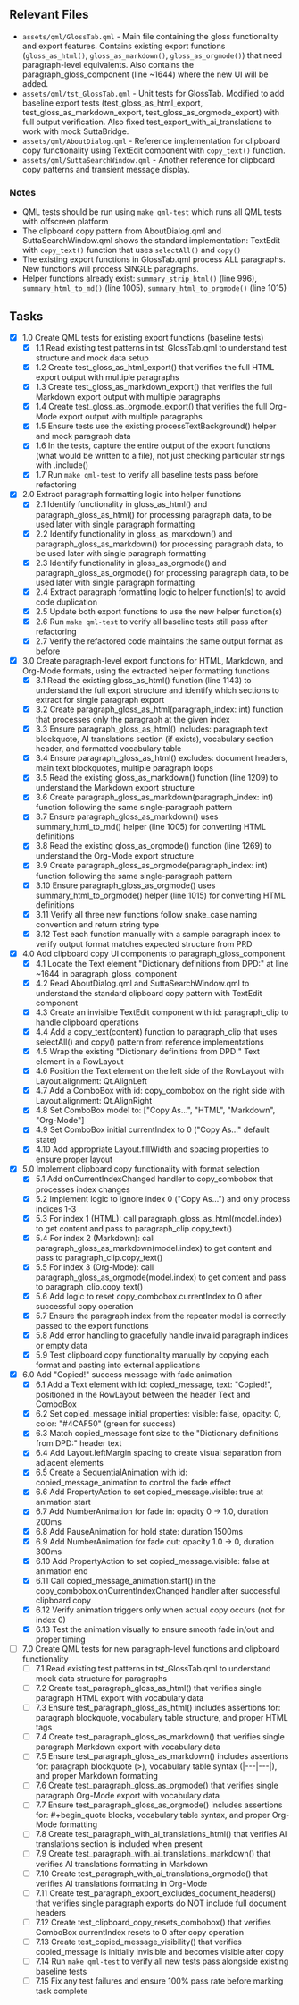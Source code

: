 ## Relevant Files

- `assets/qml/GlossTab.qml` - Main file containing the gloss functionality and export features. Contains existing export functions (`gloss_as_html()`, `gloss_as_markdown()`, `gloss_as_orgmode()`) that need paragraph-level equivalents. Also contains the paragraph_gloss_component (line ~1644) where the new UI will be added.
- `assets/qml/tst_GlossTab.qml` - Unit tests for GlossTab. Modified to add baseline export tests (test_gloss_as_html_export, test_gloss_as_markdown_export, test_gloss_as_orgmode_export) with full output verification. Also fixed test_export_with_ai_translations to work with mock SuttaBridge.
- `assets/qml/AboutDialog.qml` - Reference implementation for clipboard copy functionality using TextEdit component with `copy_text()` function.
- `assets/qml/SuttaSearchWindow.qml` - Another reference for clipboard copy patterns and transient message display.

### Notes

- QML tests should be run using `make qml-test` which runs all QML tests with offscreen platform
- The clipboard copy pattern from AboutDialog.qml and SuttaSearchWindow.qml shows the standard implementation: TextEdit with `copy_text()` function that uses `selectAll()` and `copy()`
- The existing export functions in GlossTab.qml process ALL paragraphs. New functions will process SINGLE paragraphs.
- Helper functions already exist: `summary_strip_html()` (line 996), `summary_html_to_md()` (line 1005), `summary_html_to_orgmode()` (line 1015)

## Tasks

- [x] 1.0 Create QML tests for existing export functions (baseline tests)
  - [x] 1.1 Read existing test patterns in tst_GlossTab.qml to understand test structure and mock data setup
  - [x] 1.2 Create test_gloss_as_html_export() that verifies the full HTML export output with multiple paragraphs
  - [x] 1.3 Create test_gloss_as_markdown_export() that verifies the full Markdown export output with multiple paragraphs
  - [x] 1.4 Create test_gloss_as_orgmode_export() that verifies the full Org-Mode export output with multiple paragraphs
  - [x] 1.5 Ensure tests use the existing processTextBackground() helper and mock paragraph data
  - [x] 1.6 In the tests, capture the entire output of the export functions (what would be written to a file), not just checking particular strings with .include()
  - [x] 1.7 Run `make qml-test` to verify all baseline tests pass before refactoring
- [x] 2.0 Extract paragraph formatting logic into helper functions
  - [x] 2.1 Identify functionality in gloss_as_html() and paragraph_gloss_as_html() for processing paragraph data, to be used later with single paragraph formatting
  - [x] 2.2 Identify functionality in gloss_as_markdown() and paragraph_gloss_as_markdown() for processing paragraph data, to be used later with single paragraph formatting
  - [x] 2.3 Identify functionality in gloss_as_orgmode() and paragraph_gloss_as_orgmode() for processing paragraph data, to be used later with single paragraph formatting
  - [x] 2.4 Extract paragraph formatting logic to helper function(s) to avoid code duplication
  - [x] 2.5 Update both export functions to use the new helper function(s)
  - [x] 2.6 Run `make qml-test` to verify all baseline tests still pass after refactoring
  - [x] 2.7 Verify the refactored code maintains the same output format as before
- [x] 3.0 Create paragraph-level export functions for HTML, Markdown, and Org-Mode formats, using the extracted helper formatting functions
  - [x] 3.1 Read the existing gloss_as_html() function (line 1143) to understand the full export structure and identify which sections to extract for single paragraph export
  - [x] 3.2 Create paragraph_gloss_as_html(paragraph_index: int) function that processes only the paragraph at the given index
  - [x] 3.3 Ensure paragraph_gloss_as_html() includes: paragraph text blockquote, AI translations section (if exists), vocabulary section header, and formatted vocabulary table
  - [x] 3.4 Ensure paragraph_gloss_as_html() excludes: document headers, main text blockquotes, multiple paragraph loops
  - [x] 3.5 Read the existing gloss_as_markdown() function (line 1209) to understand the Markdown export structure
  - [x] 3.6 Create paragraph_gloss_as_markdown(paragraph_index: int) function following the same single-paragraph pattern
  - [x] 3.7 Ensure paragraph_gloss_as_markdown() uses summary_html_to_md() helper (line 1005) for converting HTML definitions
  - [x] 3.8 Read the existing gloss_as_orgmode() function (line 1269) to understand the Org-Mode export structure
  - [x] 3.9 Create paragraph_gloss_as_orgmode(paragraph_index: int) function following the same single-paragraph pattern
  - [x] 3.10 Ensure paragraph_gloss_as_orgmode() uses summary_html_to_orgmode() helper (line 1015) for converting HTML definitions
  - [x] 3.11 Verify all three new functions follow snake_case naming convention and return string type
  - [x] 3.12 Test each function manually with a sample paragraph index to verify output format matches expected structure from PRD
- [x] 4.0 Add clipboard copy UI components to paragraph_gloss_component
  - [x] 4.1 Locate the Text element "Dictionary definitions from DPD:" at line ~1644 in paragraph_gloss_component
  - [x] 4.2 Read AboutDialog.qml and SuttaSearchWindow.qml to understand the standard clipboard copy pattern with TextEdit component
  - [x] 4.3 Create an invisible TextEdit component with id: paragraph_clip to handle clipboard operations
  - [x] 4.4 Add a copy_text(content) function to paragraph_clip that uses selectAll() and copy() pattern from reference implementations
  - [x] 4.5 Wrap the existing "Dictionary definitions from DPD:" Text element in a RowLayout
  - [x] 4.6 Position the Text element on the left side of the RowLayout with Layout.alignment: Qt.AlignLeft
  - [x] 4.7 Add a ComboBox with id: copy_combobox on the right side with Layout.alignment: Qt.AlignRight
  - [x] 4.8 Set ComboBox model to: ["Copy As...", "HTML", "Markdown", "Org-Mode"]
  - [x] 4.9 Set ComboBox initial currentIndex to 0 ("Copy As..." default state)
  - [x] 4.10 Add appropriate Layout.fillWidth and spacing properties to ensure proper layout
- [x] 5.0 Implement clipboard copy functionality with format selection
  - [x] 5.1 Add onCurrentIndexChanged handler to copy_combobox that processes index changes
  - [x] 5.2 Implement logic to ignore index 0 ("Copy As...") and only process indices 1-3
  - [x] 5.3 For index 1 (HTML): call paragraph_gloss_as_html(model.index) to get content and pass to paragraph_clip.copy_text()
  - [x] 5.4 For index 2 (Markdown): call paragraph_gloss_as_markdown(model.index) to get content and pass to paragraph_clip.copy_text()
  - [x] 5.5 For index 3 (Org-Mode): call paragraph_gloss_as_orgmode(model.index) to get content and pass to paragraph_clip.copy_text()
  - [x] 5.6 Add logic to reset copy_combobox.currentIndex to 0 after successful copy operation
  - [x] 5.7 Ensure the paragraph index from the repeater model is correctly passed to the export functions
  - [x] 5.8 Add error handling to gracefully handle invalid paragraph indices or empty data
  - [x] 5.9 Test clipboard copy functionality manually by copying each format and pasting into external applications
- [x] 6.0 Add "Copied!" success message with fade animation
  - [x] 6.1 Add a Text element with id: copied_message, text: "Copied!", positioned in the RowLayout between the header Text and ComboBox
  - [x] 6.2 Set copied_message initial properties: visible: false, opacity: 0, color: "#4CAF50" (green for success)
  - [x] 6.3 Match copied_message font size to the "Dictionary definitions from DPD:" header text
  - [x] 6.4 Add Layout.leftMargin spacing to create visual separation from adjacent elements
  - [x] 6.5 Create a SequentialAnimation with id: copied_message_animation to control the fade effect
  - [x] 6.6 Add PropertyAction to set copied_message.visible: true at animation start
  - [x] 6.7 Add NumberAnimation for fade in: opacity 0 → 1.0, duration 200ms
  - [x] 6.8 Add PauseAnimation for hold state: duration 1500ms
  - [x] 6.9 Add NumberAnimation for fade out: opacity 1.0 → 0, duration 300ms
  - [x] 6.10 Add PropertyAction to set copied_message.visible: false at animation end
  - [x] 6.11 Call copied_message_animation.start() in the copy_combobox.onCurrentIndexChanged handler after successful clipboard copy
  - [x] 6.12 Verify animation triggers only when actual copy occurs (not for index 0)
  - [x] 6.13 Test the animation visually to ensure smooth fade in/out and proper timing
- [ ] 7.0 Create QML tests for new paragraph-level functions and clipboard functionality
  - [ ] 7.1 Read existing test patterns in tst_GlossTab.qml to understand mock data structure for paragraphs
  - [ ] 7.2 Create test_paragraph_gloss_as_html() that verifies single paragraph HTML export with vocabulary data
  - [ ] 7.3 Ensure test_paragraph_gloss_as_html() includes assertions for: paragraph blockquote, vocabulary table structure, and proper HTML tags
  - [ ] 7.4 Create test_paragraph_gloss_as_markdown() that verifies single paragraph Markdown export with vocabulary data
  - [ ] 7.5 Ensure test_paragraph_gloss_as_markdown() includes assertions for: paragraph blockquote (>), vocabulary table syntax (|---|---|), and proper Markdown formatting
  - [ ] 7.6 Create test_paragraph_gloss_as_orgmode() that verifies single paragraph Org-Mode export with vocabulary data
  - [ ] 7.7 Ensure test_paragraph_gloss_as_orgmode() includes assertions for: #+begin_quote blocks, vocabulary table syntax, and proper Org-Mode formatting
  - [ ] 7.8 Create test_paragraph_with_ai_translations_html() that verifies AI translations section is included when present
  - [ ] 7.9 Create test_paragraph_with_ai_translations_markdown() that verifies AI translations formatting in Markdown
  - [ ] 7.10 Create test_paragraph_with_ai_translations_orgmode() that verifies AI translations formatting in Org-Mode
  - [ ] 7.11 Create test_paragraph_export_excludes_document_headers() that verifies single paragraph exports do NOT include full document headers
  - [ ] 7.12 Create test_clipboard_copy_resets_combobox() that verifies ComboBox currentIndex resets to 0 after copy operation
  - [ ] 7.13 Create test_copied_message_visibility() that verifies copied_message is initially invisible and becomes visible after copy
  - [ ] 7.14 Run `make qml-test` to verify all new tests pass alongside existing baseline tests
  - [ ] 7.15 Fix any test failures and ensure 100% pass rate before marking task complete
